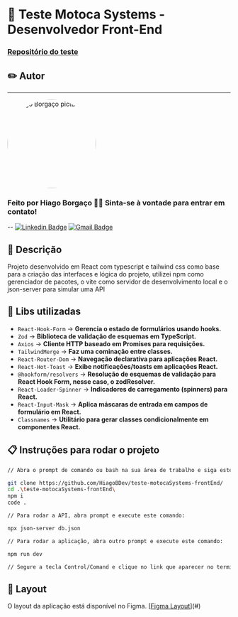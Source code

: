 # 📝 Teste Motoca Systems - Desenvolvedor Front-End

### [Repositório do teste](https://github.com/costarodrigo22/teste-motoca-systems)

## ✏️ Autor
---
 <img style="border-radius: 50%;" src="https://avatars.githubusercontent.com/u/102269033?v=4" width="200px;" alt="Hiago Borgaço picture"/>
 
### Feito por Hiago Borgaço 👋🏽 Sinta-se à vontade para entrar em contato!
--
[![Linkedin Badge](https://img.shields.io/badge/-Hiago-blue?style=flat-square&logo=Linkedin&logoColor=white&link=https://www.linkedin.com/in/hiago-borga%C3%A7o/)](https://www.linkedin.com/in/hiago-borga%C3%A7o/)
[![Gmail Badge](https://img.shields.io/badge/-hiagoborgaco1@gmail.com-c14438?style=flat-square&logo=Gmail&logoColor=white&link=mailto:hiagoborgaco1@gmail.com)](mailto:hiagoborgaco1@gmail.com)

## 📄 Descrição

Projeto desenvolvido em React com typescript e tailwind css como base para a criação das interfaces e lógica do projeto, utilizei npm como gerenciador de pacotes, o vite como servidor de desenvolvimento local e o json-server para simular uma API

## 🔨 Libs utilizadas

- `React-Hook-Form` -> **Gerencia o estado de formulários usando hooks.**
- `Zod` -> **Biblioteca de validação de esquemas em TypeScript.**
- `Axios` -> **Cliente HTTP baseado em Promises para requisições.**
- `TailwindMerge` -> **Faz uma cominação entre classes.**
- `React-Router-Dom` -> **Navegação declarativa para aplicações React.**
- `React-Hot-Toast` -> **Exibe notificações/toasts em aplicações React.**
- `@hookform/resolvers` -> **Resolução de esquemas de validação para React Hook Form, nesse caso, o zodResolver.**
- `React-Loader-Spinner` -> **Indicadores de carregamento (spinners) para React.**
- `React-Input-Mask` -> **Aplica máscaras de entrada em campos de formulário em React.**
- `Classnames` -> **Utilitário para gerar classes condicionalmente em componentes React.**

## 📋 Instruções para rodar o projeto

```bash
// Abra o prompt de comando ou bash na sua área de trabalho e siga estes passos:

git clone https://github.com/HiagoBDev/teste-motocaSystems-frontEnd/
cd .\teste-motocaSystems-frontEnd\
npm i
code .

// Para rodar a API, abra prompt e execute este comando:

npx json-server db.json

// Para rodar a aplicação, abra outro prompt e execute este comando:

npm run dev

// Segure a tecla Control/Comand e clique no link que aparecer no terminal.
```

## 🎨 Layout
O layout da aplicação está disponível no Figma.
[[Figma Layout](https://www.figma.com/design/YqufsjX9hR7Qzk9mM359fH/Teste-Motoca-Systems?node-id=0-1&t=cMNbEIgJ2wKOufTm-1)](#)

